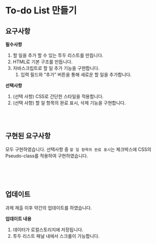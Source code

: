 # To-do List 만들기

## 요구사항

**필수사항**
1. 할 일을 추가 할 수 있는 투두 리스트를 만듭니다.
2. HTML로 기본 구조를 만듭니다.
3. 자바스크립트로 할 일 추가 기능을 구현합니다.
    1. 입력 필드와 “추가” 버튼을 통해 새로운 할 일을 추가합니다.

**선택사항**
1. (선택 사항) CSS로 간단한 스타일을 적용합니다.
2. (선택 사항) 할 일 항목의 완료 표시, 삭제 기능을 구현합니다.

<br><br>

## 구현된 요구사항
모두 구현하였습니다.
선택사항 중 `할 일 항목의 완료 표시`는 체크박스에 CSS의 Pseudo-class를 적용하여 구현하였습니다.

<br><br><br>

## 업데이트
과제 제출 이후 약간의 업데이트를 하였습니다.

**업데이트 내용**
1. 데이터가 로컬스토리지에 저장됩니다.
2. 투두 리스트 패널 내에서 스크롤이 가능합니다.
